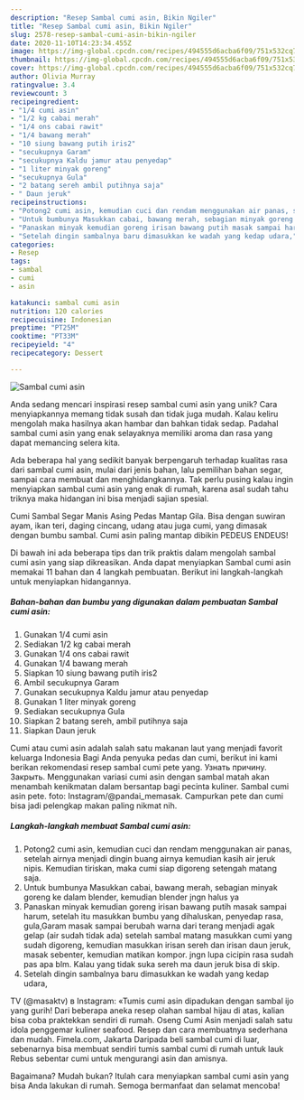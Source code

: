 ```yaml
---
description: "Resep Sambal cumi asin, Bikin Ngiler"
title: "Resep Sambal cumi asin, Bikin Ngiler"
slug: 2578-resep-sambal-cumi-asin-bikin-ngiler
date: 2020-11-10T14:23:34.455Z
image: https://img-global.cpcdn.com/recipes/494555d6acba6f09/751x532cq70/sambal-cumi-asin-foto-resep-utama.jpg
thumbnail: https://img-global.cpcdn.com/recipes/494555d6acba6f09/751x532cq70/sambal-cumi-asin-foto-resep-utama.jpg
cover: https://img-global.cpcdn.com/recipes/494555d6acba6f09/751x532cq70/sambal-cumi-asin-foto-resep-utama.jpg
author: Olivia Murray
ratingvalue: 3.4
reviewcount: 3
recipeingredient:
- "1/4 cumi asin"
- "1/2 kg cabai merah"
- "1/4 ons cabai rawit"
- "1/4 bawang merah"
- "10 siung bawang putih iris2"
- "secukupnya Garam"
- "secukupnya Kaldu jamur atau penyedap"
- "1 liter minyak goreng"
- "secukupnya Gula"
- "2 batang sereh ambil putihnya saja"
- " Daun jeruk"
recipeinstructions:
- "Potong2 cumi asin, kemudian cuci dan rendam menggunakan air panas, setelah airnya menjadi dingin buang airnya kemudian kasih air jeruk nipis. Kemudian tiriskan, maka cumi siap digoreng setengah matang saja."
- "Untuk bumbunya Masukkan cabai, bawang merah, sebagian minyak goreng ke dalam blender, kemudian blender jngn halus ya"
- "Panaskan minyak kemudian goreng irisan bawang putih masak sampai harum, setelah itu masukkan bumbu yang dihaluskan, penyedap rasa, gula,Garam masak sampai berubah warna dari terang menjadi agak gelap (air sudah tidak ada) setelah sambal matang masukkan cumi yang sudah digoreng, kemudian masukkan irisan sereh dan irisan daun jeruk, masak sebenter, kemudian matikan kompor. jngn lupa cicipin rasa sudah pas apa blm. Kalau yang tidak suka sereh ma daun jeruk bisa di skip."
- "Setelah dingin sambalnya baru dimasukkan ke wadah yang kedap udara,"
categories:
- Resep
tags:
- sambal
- cumi
- asin

katakunci: sambal cumi asin 
nutrition: 120 calories
recipecuisine: Indonesian
preptime: "PT25M"
cooktime: "PT33M"
recipeyield: "4"
recipecategory: Dessert

---
```



![Sambal cumi asin](https://img-global.cpcdn.com/recipes/494555d6acba6f09/751x532cq70/sambal-cumi-asin-foto-resep-utama.jpg)

Anda sedang mencari inspirasi resep sambal cumi asin yang unik? Cara menyiapkannya memang tidak susah dan tidak juga mudah. Kalau keliru mengolah maka hasilnya akan hambar dan bahkan tidak sedap. Padahal sambal cumi asin yang enak selayaknya memiliki aroma dan rasa yang dapat memancing selera kita.

Ada beberapa hal yang sedikit banyak berpengaruh terhadap kualitas rasa dari sambal cumi asin, mulai dari jenis bahan, lalu pemilihan bahan segar, sampai cara membuat dan menghidangkannya. Tak perlu pusing kalau ingin menyiapkan sambal cumi asin yang enak di rumah, karena asal sudah tahu triknya maka hidangan ini bisa menjadi sajian spesial.

Cumi Sambal Segar Manis Asing Pedas Mantap Gila. Bisa dengan suwiran ayam, ikan teri, daging cincang, udang atau juga cumi, yang dimasak dengan bumbu sambal. Cumi asin paling mantap dibikin PEDEUS ENDEUS!


Di bawah ini ada beberapa tips dan trik praktis dalam mengolah sambal cumi asin yang siap dikreasikan. Anda dapat menyiapkan Sambal cumi asin memakai 11 bahan dan 4 langkah pembuatan. Berikut ini langkah-langkah untuk menyiapkan hidangannya.

<!--inarticleads1-->

##### Bahan-bahan dan bumbu yang digunakan dalam pembuatan Sambal cumi asin:

1. Gunakan 1/4 cumi asin
1. Sediakan 1/2 kg cabai merah
1. Gunakan 1/4 ons cabai rawit
1. Gunakan 1/4 bawang merah
1. Siapkan 10 siung bawang putih iris2
1. Ambil secukupnya Garam
1. Gunakan secukupnya Kaldu jamur atau penyedap
1. Gunakan 1 liter minyak goreng
1. Sediakan secukupnya Gula
1. Siapkan 2 batang sereh, ambil putihnya saja
1. Siapkan  Daun jeruk


Cumi atau cumi asin adalah salah satu makanan laut yang menjadi favorit keluarga Indonesia Bagi Anda penyuka pedas dan cumi, berikut ini kami berikan rekomendasi resep sambal cumi pete yang. Узнать причину. Закрыть. Menggunakan variasi cumi asin dengan sambal matah akan menambah kenikmatan dalam bersantap bagi pecinta kuliner. Sambal cumi asin pete. foto: Instagram/@pandai_memasak. Campurkan pete dan cumi bisa jadi pelengkap makan paling nikmat nih. 

<!--inarticleads2-->

##### Langkah-langkah membuat Sambal cumi asin:

1. Potong2 cumi asin, kemudian cuci dan rendam menggunakan air panas, setelah airnya menjadi dingin buang airnya kemudian kasih air jeruk nipis. Kemudian tiriskan, maka cumi siap digoreng setengah matang saja.
1. Untuk bumbunya Masukkan cabai, bawang merah, sebagian minyak goreng ke dalam blender, kemudian blender jngn halus ya
1. Panaskan minyak kemudian goreng irisan bawang putih masak sampai harum, setelah itu masukkan bumbu yang dihaluskan, penyedap rasa, gula,Garam masak sampai berubah warna dari terang menjadi agak gelap (air sudah tidak ada) setelah sambal matang masukkan cumi yang sudah digoreng, kemudian masukkan irisan sereh dan irisan daun jeruk, masak sebenter, kemudian matikan kompor. jngn lupa cicipin rasa sudah pas apa blm. Kalau yang tidak suka sereh ma daun jeruk bisa di skip.
1. Setelah dingin sambalnya baru dimasukkan ke wadah yang kedap udara,


TV (@masaktv) в Instagram: «Tumis cumi asin dipadukan dengan sambal ijo yang gurih! Dari beberapa aneka resep olahan sambal hijau di atas, kalian bisa coba praktekkan sendiri di rumah. Oseng Cumi Asin menjadi salah satu idola penggemar kuliner seafood. Resep dan cara membuatnya sederhana dan mudah. Fimela.com, Jakarta Daripada beli sambal cumi di luar, sebenarnya bisa membuat sendiri tumis sambal cumi di rumah untuk lauk Rebus sebentar cumi untuk mengurangi asin dan amisnya. 

Bagaimana? Mudah bukan? Itulah cara menyiapkan sambal cumi asin yang bisa Anda lakukan di rumah. Semoga bermanfaat dan selamat mencoba!
